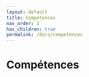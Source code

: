 ```yaml
---
layout: default
title: Competences
nav_order: 3
has_children: true
permalink: /docs/competences
---
```


# Compétences
